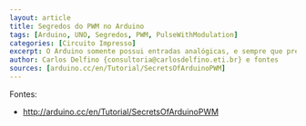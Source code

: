 ```yaml
---
layout: article
title: Segredos do PWM no Arduino
tags: [Arduino, UNO, Segredos, PWM, PulseWithModulation]
categories: [Circuito Impresso]
excerpt: O Arduino somente possui entradas analógicas, e sempre que precisamos controlar dispositivos por nível de potência precisamos lançar mão de um instrumento chamado PWM, veremos como este recurso funciona no Arduino, em especial no seu coração o ATmega328
author: Carlos Delfino {consultoria@carlosdelfino.eti.br} e fontes
sources: [arduino.cc/en/Tutorial/SecretsOfArduinoPWM]
---
```




Fontes:
  * http://arduino.cc/en/Tutorial/SecretsOfArduinoPWM
